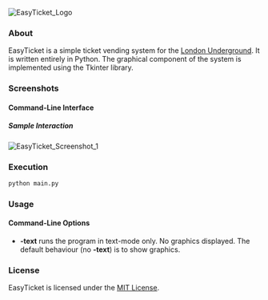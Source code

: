 ![EasyTicket_Logo](https://cloud.githubusercontent.com/assets/7763904/7895689/b8ca874e-0669-11e5-8e41-a646f261a36e.png)

### About
EasyTicket is a simple ticket vending system for the [London Underground](http://en.wikipedia.org/wiki/London_Underground). It is written entirely in Python. The graphical component of the system is implemented using the Tkinter library.

### Screenshots
#### Command-Line Interface
##### Sample Interaction
![EasyTicket_Screenshot_1](https://cloud.githubusercontent.com/assets/7763904/7449338/fd570b8e-f201-11e4-9aab-16bf858b7911.png)

### Execution
```Bash
python main.py
```

### Usage
#### Command-Line Options
* **-text** runs the program in text-mode only. No graphics displayed. The default behaviour (no **-text**) is to show graphics.

### License
EasyTicket is licensed under the [MIT License](https://github.com/elailai94/EasyTicket/blob/master/LICENSE.md).
